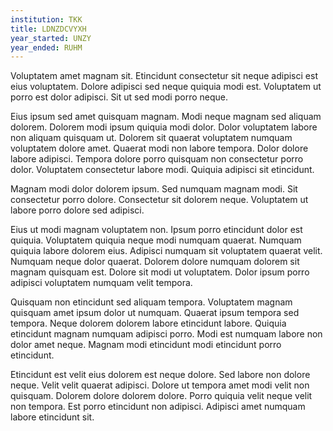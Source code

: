 ```yaml
---
institution: TKK
title: LDNZDCVYXH
year_started: UNZY
year_ended: RUHM
---
```


Voluptatem amet magnam sit. Etincidunt consectetur sit neque adipisci est eius voluptatem. Dolore adipisci sed neque quiquia modi est. Voluptatem ut porro est dolor adipisci. Sit ut sed modi porro neque.

Eius ipsum sed amet quisquam magnam. Modi neque magnam sed aliquam dolorem. Dolorem modi ipsum quiquia modi dolor. Dolor voluptatem labore non aliquam quisquam ut. Dolorem sit quaerat voluptatem numquam voluptatem dolore amet. Quaerat modi non labore tempora. Dolor dolore labore adipisci. Tempora dolore porro quisquam non consectetur porro dolor. Voluptatem consectetur labore modi. Quiquia adipisci sit etincidunt.

Magnam modi dolor dolorem ipsum. Sed numquam magnam modi. Sit consectetur porro dolore. Consectetur sit dolorem neque. Voluptatem ut labore porro dolore sed adipisci.

Eius ut modi magnam voluptatem non. Ipsum porro etincidunt dolor est quiquia. Voluptatem quiquia neque modi numquam quaerat. Numquam quiquia labore dolorem eius. Adipisci numquam sit voluptatem quaerat velit. Numquam neque dolor quaerat. Dolorem dolore numquam dolorem sit magnam quisquam est. Dolore sit modi ut voluptatem. Dolor ipsum porro adipisci voluptatem numquam velit tempora.

Quisquam non etincidunt sed aliquam tempora. Voluptatem magnam quisquam amet ipsum dolor ut numquam. Quaerat ipsum tempora sed tempora. Neque dolorem dolorem labore etincidunt labore. Quiquia etincidunt magnam numquam adipisci porro. Modi est numquam labore non dolor amet neque. Magnam modi etincidunt modi etincidunt porro etincidunt.

Etincidunt est velit eius dolorem est neque dolore. Sed labore non dolore neque. Velit velit quaerat adipisci. Dolore ut tempora amet modi velit non quisquam. Dolorem dolore dolorem dolore. Porro quiquia velit neque velit non tempora. Est porro etincidunt non adipisci. Adipisci amet numquam labore etincidunt sit.
    